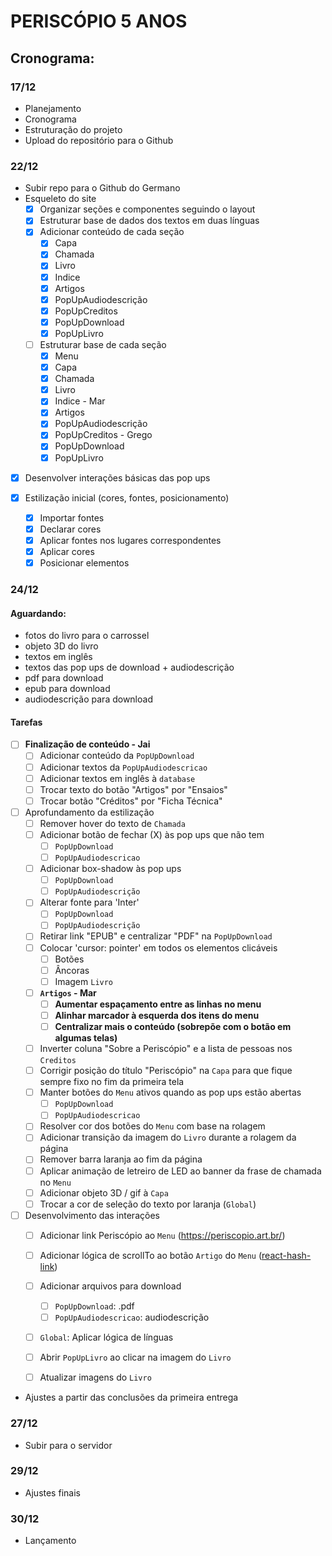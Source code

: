 # PERISCÓPIO 5 ANOS

## Cronograma:
### 17/12
- Planejamento
- Cronograma
- Estruturação do projeto
- Upload do repositório para o Github

### 22/12

- Subir repo para o Github do Germano
- Esqueleto do site
  - [x] Organizar seções e componentes seguindo o layout
  - [x] Estruturar base de dados dos textos em duas línguas
  - [x] Adicionar conteúdo de cada seção
      - [x] Capa
      - [x] Chamada
      - [x] Livro
      - [x] Indice
      - [x] Artigos
      - [x] PopUpAudiodescrição
      - [x] PopUpCreditos
      - [x] PopUpDownload
      - [x] PopUpLivro
  - [ ] Estruturar base de cada seção
      - [x] Menu
      - [x] Capa
      - [x] Chamada
      - [x] Livro
      - [x] Indice - Mar
      - [x] Artigos
      - [x] PopUpAudiodescrição
      - [x] PopUpCreditos - Grego
      - [x] PopUpDownload
      - [x] PopUpLivro
- [x] Desenvolver interações básicas das pop ups

- [x] Estilização inicial (cores, fontes, posicionamento)
  - [x] Importar fontes
  - [x] Declarar cores
  - [x] Aplicar fontes nos lugares correspondentes
  - [x] Aplicar cores
  - [x] Posicionar elementos

### 24/12
#### Aguardando: 
- fotos do livro para o carrossel
- objeto 3D do livro
- textos em inglês
- textos das pop ups de download + audiodescrição
- pdf para download
- epub para download
- audiodescrição para download

#### Tarefas
- [ ] **Finalização de conteúdo - Jai**
  - [ ] Adicionar conteúdo da `PopUpDownload`
  - [ ] Adicionar textos da `PopUpAudiodescricao`
  - [ ] Adicionar textos em inglês à `database`
  - [ ] Trocar texto do botão "Artigos" por "Ensaios"
  - [ ] Trocar botão "Créditos" por "Ficha Técnica"

- [ ] Aprofundamento da estilização
  - [ ] Remover hover do texto de `Chamada`
  - [ ] Adicionar botão de fechar (X) às pop ups que não tem
    - [ ] `PopUpDownload`
    - [ ] `PopUpAudiodescricao`
  - [ ] Adicionar box-shadow às pop ups
    - [ ] `PopUpDownload`
    - [ ] `PopUpAudiodescrição`
  - [ ] Alterar fonte para 'Inter'
    - [ ] `PopUpDownload`
    - [ ] `PopUpAudiodescrição`
  - [ ] Retirar link "EPUB" e centralizar "PDF" na `PopUpDownload`
  - [ ] Colocar 'cursor: pointer' em todos os elementos clicáveis
    - [ ] Botões
    - [ ] Âncoras
    - [ ] Imagem `Livro`
  - [ ] **`Artigos` - Mar**
    - [ ] **Aumentar espaçamento entre as linhas no menu**
    - [ ] **Alinhar marcador à esquerda dos itens do menu**
    - [ ] **Centralizar mais o conteúdo (sobrepõe com o botão em algumas telas)**
  - [ ] Inverter coluna "Sobre a Periscópio" e a lista de pessoas nos `Creditos`
  - [ ] Corrigir posição do título "Periscópio" na `Capa` para que fique sempre fixo no fim da primeira tela
  - [ ] Manter botões do `Menu` ativos quando as pop ups estão abertas
    - [ ] `PopUpDownload`
    - [ ] `PopUpAudiodescricao`
  - [ ] Resolver cor dos botões do `Menu` com base na rolagem
  - [ ] Adicionar transição da imagem do `Livro` durante a rolagem da página
  - [ ] Remover barra laranja ao fim da página
  - [ ] Aplicar animação de letreiro de LED ao banner da frase de chamada no `Menu`
  - [ ] Adicionar objeto 3D / gif à `Capa`
  - [ ] Trocar a cor de seleção do texto por laranja (`Global`)

- [ ] Desenvolvimento das interações
  - [ ] Adicionar link Periscópio ao `Menu` (https://periscopio.art.br/)
  - [ ] Adicionar lógica de scrollTo ao botão `Artigo` do `Menu` ([react-hash-link](https://www.npmjs.com/package/react-hash-link))
  - [ ] Adicionar arquivos para download
    - [ ] `PopUpDownload`: .pdf
    - [ ] `PopUpAudiodescricao`: audiodescrição
  - [ ] `Global`: Aplicar lógica de línguas
  - [ ] Abrir `PopUpLivro` ao clicar na imagem do `Livro`
  - [ ] Atualizar imagens do `Livro`


- Ajustes a partir das conclusões da primeira entrega

### 27/12
- Subir para o servidor

### 29/12
- Ajustes finais

### 30/12
- Lançamento